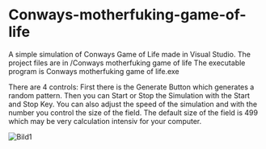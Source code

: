 # Conways-motherfuking-game-of-life

A simple simulation of Conways Game of Life made in Visual Studio.
The project files are in /Conways motherfuking game of life
The executable program is Conways motherfuking game of life.exe

There are 4 controls:
First there is the Generate Button which generates a random pattern.
Then you can Start or Stop the Simulation with the Start and Stop Key.
You can also adjust the speed of the simulation and with the number you control the size of the field.
The default size of the field is 499 which may be very calculation intensiv for your computer.

![Bild1](https://user-images.githubusercontent.com/89748204/155030796-3caa142d-8215-4b9d-9c5e-890bb596c18c.PNG)

